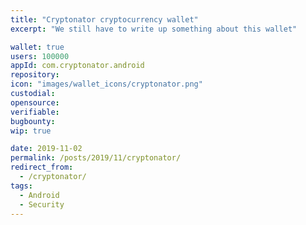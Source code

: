 ```yaml
---
title: "Cryptonator cryptocurrency wallet"
excerpt: "We still have to write up something about this wallet"

wallet: true
users: 100000
appId: com.cryptonator.android
repository:
icon: "images/wallet_icons/cryptonator.png"
custodial:
opensource:
verifiable:
bugbounty:
wip: true

date: 2019-11-02
permalink: /posts/2019/11/cryptonator/
redirect_from:
  - /cryptonator/
tags:
  - Android
  - Security
---
```

